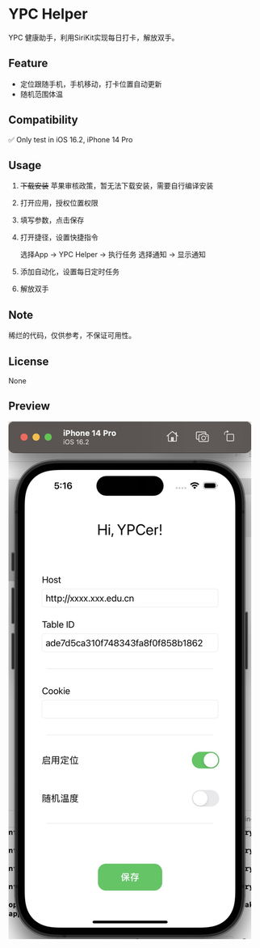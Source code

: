 #  YPC Helper

YPC 健康助手，利用SiriKit实现每日打卡，解放双手。

## Feature

- 定位跟随手机，手机移动，打卡位置自动更新
- 随机范围体温


## Compatibility

✅ Only test in iOS 16.2, iPhone 14 Pro

## Usage

1. ~~下载安装~~ 苹果审核政策，暂无法下载安装，需要自行编译安装
2. 打开应用，授权位置权限
3. 填写参数，点击保存
3. 打开捷径，设置快捷指令
    
    选择App -> YPC Helper -> 执行任务
    选择通知 -> 显示通知

4. 添加自动化，设置每日定时任务 
5. 解放双手

## Note

稀烂的代码，仅供参考，不保证可用性。

## License

None


## Preview

![](preview.jpg)